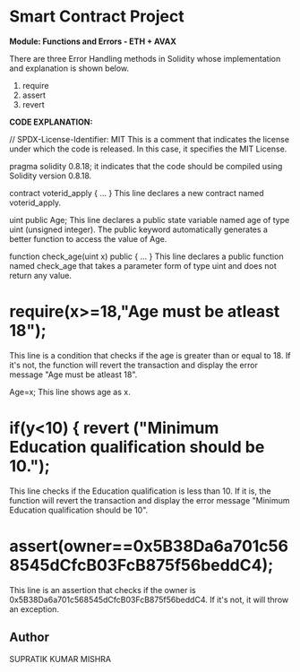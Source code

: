 # Smart Contract Project
**Module: Functions and Errors - ETH + AVAX**

There are three Error Handling methods in Solidity whose implementation and explanation is shown below.
1. require
2. assert
3. revert

**CODE EXPLANATION:**

// SPDX-License-Identifier: MIT
This is a comment that indicates the license under which the code is released. In this case, it specifies the MIT License.

pragma solidity 0.8.18;
it indicates that the code should be compiled using Solidity version 0.8.18.

contract voterid_apply { ... }
This line declares a new contract named voterid_apply.

uint public Age;
This line declares a public state variable named age of type uint (unsigned integer). The public keyword automatically generates a better function to access the value of Age.

function check_age(uint x) public { ... }
This line declares a public function named check_age that takes a parameter form of type uint and does not return any value.

# require(x>=18,"Age must be atleast 18");
This line is a condition that checks if the age is greater than or equal to 18. If it's not, the function will revert the transaction and display the error message "Age must be atleast 18".

Age=x;
This line shows age as x.

# if(y<10) { revert ("Minimum Education qualification should be 10.");
This line checks if the Education qualification is less than 10. If it is, the function will revert the transaction and display the error message "Minimum Education qualification should be 10".

# assert(owner==0x5B38Da6a701c568545dCfcB03FcB875f56beddC4);
This line is an assertion that checks if the owner is 0x5B38Da6a701c568545dCfcB03FcB875f56beddC4. If it's not, it will throw an exception.

## Author

SUPRATIK KUMAR MISHRA
